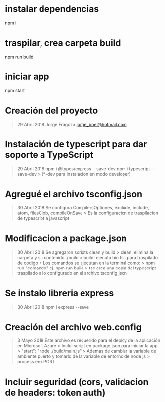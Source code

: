 # instalar dependencias
npm i

# traspilar, crea carpeta build
npm run build

# iniciar app
npm start



# Creación del proyecto
> 29 Abril 2018
> Jorge Fragoza
> jorge_boel@hotmail.com

# Instalación de typescript para dar soporte a TypeScript
> 29 Abril 2018
> npm i @types/express --save-dev
> npm i typescript --save-dev
    > (*-dev para instalacion en modo developer)

# Agregué el archivo tsconfig.json
> 30 Abril 2018 
> Se configura CompilersOptiones, exclude, include, atom, filesGlob, compileOnSave
    > Es la configuracion de traspilacion de typescript a javascript

# Modificacion a package.json
> 30 Abril 2018
> Se agregaron scripts clean y build
    > clean: elimina la carpeta y su contenido ./build
    > build: ejecuta bin tsc para traspilado de codigo
        > Los comandos se ejecutan en la terminal como:
            > npm run "comando" ej. npm run build
        > tsc crea una copia del typescript traspilado a lo configurado en el archivo tsconfig.json

# Se instalo libreria express
> 30 Abril 2018
> npm i express --save

# Creación del archivo web.config
> 3 Mayo 2018
> Este archivo es requerido para el deploy de la aplicación en Microsoft Azure
    > Inclui script en package.json para iniciar la app
        > "start": "node ./build/main.js"
    > Ademas de cambiar la variable de ambiente puerto y tomarlo de la variable de entorno de node js
        > process.env.PORT

# Incluir seguridad (cors, validacion de headers: token auth)
